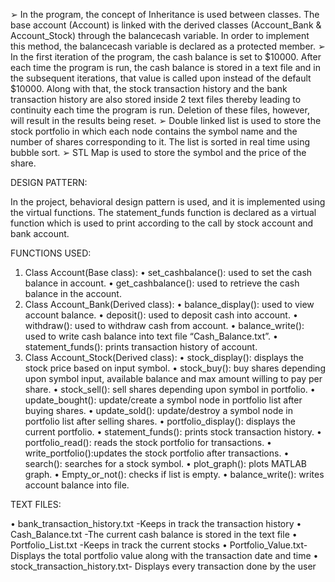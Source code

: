 

➢	In the program, the concept of Inheritance is used between classes. The base account
(Account) is linked with the derived classes (Account_Bank & Account_Stock) through the balancecash variable. In order to implement this method, the balancecash variable is declared as a protected member.
➢	In the first iteration of the program, the cash balance is set to $10000. After each time the program is run, the cash balance is stored in a text file and in the subsequent iterations, that value is called upon instead of the default $10000. Along with that, the stock transaction history and the bank transaction history are also stored inside 2 text files thereby leading to continuity each time the program is run. Deletion of these files, however, will result in the results being reset.
➢	Double linked list is used to store the stock portfolio in which each node contains the symbol name and the number of shares corresponding to it. The list is sorted in real time using bubble sort.
➢	STL Map is used to store the symbol and the price of the share.

DESIGN PATTERN: 

In the project, behavioral design pattern is used, and it is implemented using the virtual functions. The statement_funds function is declared as a virtual function which is used to print according to the call by stock account and bank account. 


FUNCTIONS USED: 

1)	Class Account(Base class):
•	set_cashbalance(): used to set the cash balance in account.
•	get_cashbalance(): used to retrieve the cash balance in the account.
2)	Class Account_Bank(Derived class):
•	balance_display(): used to view account balance.
•	deposit(): used to deposit cash into account.
•	withdraw(): used to withdraw cash from account.
•	balance_write(): used to write cash balance into text file “Cash_Balance.txt”.
•	statement_funds(): prints transaction history of account.
3)	Class Account_Stock(Derived class):
•	stock_display(): displays the stock price based on input symbol.
•	stock_buy(): buy shares depending upon symbol input, available balance and max amount willing to pay per share.
•	stock_sell(): sell shares depending upon symbol in portfolio.
•	update_bought(): update/create a symbol node in portfolio list after buying shares.
•	update_sold(): update/destroy a symbol node in portfolio list after selling shares.
•	portfolio_display(): displays the current portfolio.
•	statement_funds(): prints stock transaction history.
•	portfolio_read(): reads the stock portfolio for transactions.
•	write_portfolio():updates the stock portfolio after transactions.
•	search(): searches for a stock symbol.
•	plot_graph(): plots MATLAB graph.
•	Empty_or_not(): checks if list is empty.
•	balance_write(): writes account balance into file.

TEXT FILES:

•	bank_transaction_history.txt -Keeps in track the transaction history
•	Cash_Balance.txt -The current cash balance is stored in the text file
•	Portfolio_List.txt -Keeps in track the current stocks
•	Portfolio_Value.txt-Displays the total portfolio value along with the transaction date and time
•	stock_transaction_history.txt- Displays every transaction done by the user

